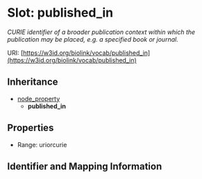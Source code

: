 # Slot: published_in
_CURIE identifier of a broader publication context within which the publication may be placed, e.g. a specified book or journal._


URI: [https://w3id.org/biolink/vocab/published_in](https://w3id.org/biolink/vocab/published_in)




## Inheritance

* [node_property](node_property.md)
    * **published_in**



## Properties

 * Range: uriorcurie



## Identifier and Mapping Information





